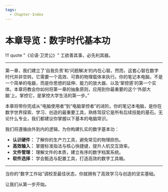 ```yaml
---
tags:
  - Chapter-Index
---
```


# 本章导览：数字时代基本功

!!! quote "《论语·卫灵公》"
    工欲善其事，必先利其器。

---

第一章，我们建立了‘自我负责’和‘问题解决’的内在心智。然而，这套心智在数字时代并非空转。它需要一个高效、可靠的物理载体来执行。你的笔记本电脑，不是一个简单的电器，而是你思想的延伸、能力的放大器、以及‘掌控感’的第一个实体。本章将教会你如何将第一章的抽象原则，应用到你最重要的这个‘外部大脑’上。掌控它，是掌控大学生活的第一步。”

本章将带你完成从“电脑使用者”到“电脑掌控者”的进阶。你的笔记本电脑，是你在数字世界探索、学习、创造的最重要工具，熟练驾驭它是所有后续技能的基石。无论什么专业，我们都建议你掌握以下基本的电脑常识。

我们将遵循由外到内的逻辑，为你构建扎实的数字基本功：

*   **认识硬件：** 了解你的生产力工具，避免常见的物理损伤。
*   **高效输入：** 掌握标准指法与核心快捷键，提升人机交互效率。
*   **文件管理：** 理解文件的本质，建立有序的数字档案系统。
*   **软件选择：** 学会甄选与配置工具，打造高效的数字工具箱。

---

当你的“数字工作站”调校至最佳状态，你就拥有了高效学习与创造的坚实基础。

让我们从第一步开始。
